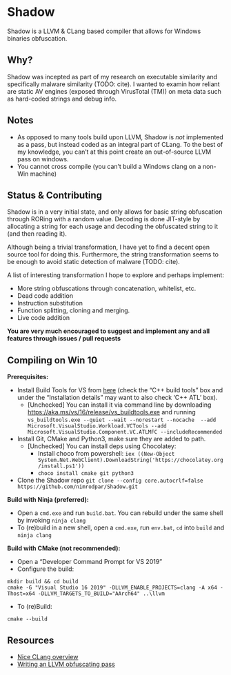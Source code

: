 # Shadow

Shadow is a LLVM & CLang based compiler that allows for Windows binaries obfuscation.

## Why?

Shadow was incepted as part of my research on executable similarity and specifically malware similarity (TODO: cite). I wanted to examin how reliant are static AV engines (exposed through VirusTotal (TM)) on meta data such as hard-coded strings and debug info.

## Notes
* As opposed to many tools build upon LLVM, Shadow is *not* implemented as a pass, but instead coded as an integral part of CLang. To the best of my knowledge, you can’t at this point create an out-of-source LLVM pass on windows.
* You cannot cross compile (you can’t build a Windows clang on a non-Win machine)


## Status & Contributing

Shadow is in a very initial state, and only allows for basic string obfuscation through RORing with a random value. Decoding is done JIT-style by allocating a string for each usage and decoding the obfuscated string to it (and then reading it).

Although being a trivial transformation, I have yet to find a decent open source tool for doing this. Furthermore, the string transformation seems to be enough to avoid static detection of malware (TODO: cite).

A list of interesting transformation I hope to explore and perhaps implement:
* More string obfuscations through concatenation, whitelist, etc.
* Dead code addition
* Instruction substitution
* Function splitting, cloning and merging.
* Live code addition

**You are very much encouraged to suggest and implement any and all features through issues / pull requests**

## Compiling on Win 10

**Prerequisites:**
* Install Build Tools for VS from [here](https://visualstudio.microsoft.com/downloads/#) (check the “C++ build tools” box and under the “Installation details” may want to also check ‘C++ ATL’ box).
    * [Unchecked] You can install it via command line by downloading https://aka.ms/vs/16/release/vs_buildtools.exe and running `vs_buildtools.exe --quiet --wait --norestart --nocache  --add 	Microsoft.VisualStudio.Workload.VCTools --add Microsoft.VisualStudio.Component.VC.ATLMFC --includeRecommended`
* Install Git, CMake and Python3, make sure they are added to path.
    * [Unchecked] You can install deps using Chocolatey:
        * Install choco from powershell: `iex ((New-Object System.Net.WebClient).DownloadString('https://chocolatey.org/install.ps1'))`
        * `choco install cmake git python3` 
* Clone the Shadow repo `git clone --config core.autocrlf=false https://github.com/nimrodpar/Shadow.git`

**Build with Ninja (preferred):**
* Open a `cmd.exe` and run `build.bat`. You can rebuild under the same shell by invoking `ninja clang`
* To (re)build in a new shell, open a `cmd.exe`, run `env.bat`, `cd` into `build` and `ninja clang`

**Build with CMake (not recommended):**
* Open a “Developer Command Prompt for VS 2019”
* Configure the build:
```
mkdir build && cd build
cmake -G "Visual Studio 16 2019" -DLLVM_ENABLE_PROJECTS=clang -A x64 -Thost=x64 -DLLVM_TARGETS_TO_BUILD="AArch64" ..\llvm   
```
* To (re)Build:
```
cmake --build
```

## Resources
* [Nice CLang overview](https://llvm.org/devmtg/2017-06/2-Hal-Finkel-LLVM-2017.pdf)
* [Writing an LLVM obfuscating pass](https://medium.com/@polarply/build-your-first-llvm-obfuscator-80d16583392b)
